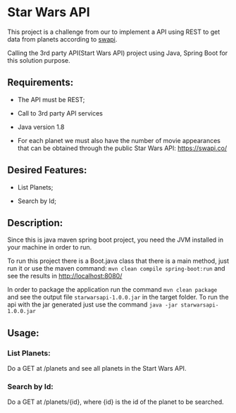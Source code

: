 # Star Wars API
This project is a challenge from our  to implement a API using REST to get data from planets according to [swapi](https://swapi.co/).

Calling the 3rd party API(Start Wars API) project using Java, Spring Boot for this solution purpose.

## Requirements:

- The API must be REST;

 - Call to 3rd party API services
 
 -  Java version 1.8 
 

- For each planet we must also have the number of movie appearances that can be obtained through the public Star Wars API: https://swapi.co/

## Desired Features:

- List Planets;

- Search by Id;


## Description:

Since this is java maven spring boot project, you need the JVM installed in your machine in order to run.

To run this project there is a Boot.java class that there is a main method, just run it or use the maven command: `mvn clean compile spring-boot:run` and see the results in [http://localhost:8080/](http://localhost:8080/)

In order to package the application run the command `mvn clean package` and see the output file `starwarsapi-1.0.0.jar` in the target folder. To run the api with the jar generated just use the command `java -jar starwarsapi-1.0.0.jar`

## Usage:


### List Planets:

Do a GET at /planets and see all planets in the Start Wars API.


### Search by Id:

Do a GET at /planets/{id}, where {id} is the id of the planet to be searched.


